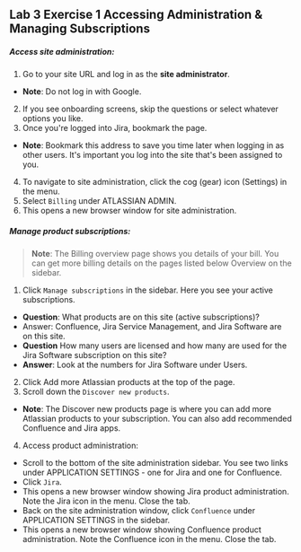 ## Lab 3 Exercise 1 Accessing Administration & Managing Subscriptions
##### Access site administration:
 1. Go to your site URL and log in as the **site administrator**. 
 * **Note**: Do not log in with Google.
 2. If you see onboarding screens, skip the questions or select whatever options you like. 
 3. Once you're logged into Jira, bookmark the page.
 * **Note**: Bookmark this address to save you time later when logging in as other users. It's important you log into the site that's been assigned to you.
 4. To navigate to site administration, click the cog (gear) icon (Settings) in the menu. 
 5. Select `Billing` under ATLASSIAN ADMIN.
6. This opens a new browser window for site administration.


##### Manage product subscriptions:
> **Note**: The Billing overview page shows you details of your bill. You can get more billing details on the pages listed below Overview on the sidebar.
1. Click `Manage subscriptions` in the sidebar. Here you see your active subscriptions.
* **Question**: What products are on this site (active subscriptions)?
* Answer: Confluence, Jira Service Management, and Jira Software are on this site.
* **Question** How many users are licensed and how many are used for the Jira
Software subscription on this site?
* **Answer**: Look at the numbers for Jira Software under Users.
2. Click Add more Atlassian products at the top of the page. 
3. Scroll down the `Discover new products`.
* **Note**: The Discover new products page is where you can add more Atlassian products to your subscription. You can also add recommended Confluence and Jira apps.
4. Access product administration:
- Scroll to the bottom of the site administration sidebar. You see two links under
APPLICATION SETTINGS - one for Jira and one for Confluence.
- Click `Jira`.
- This opens a new browser window showing Jira product administration. Note the Jira icon in the menu. Close the tab.
- Back on the site administration window, click `Confluence` under APPLICATION SETTINGS in the sidebar.
- This opens a new browser window showing Confluence product administration. Note the Confluence icon in the menu. Close the tab.
